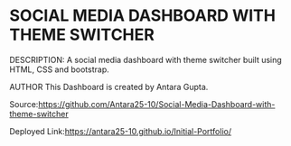 # SOCIAL MEDIA DASHBOARD WITH THEME SWITCHER

DESCRIPTION: A social media dashboard with theme switcher built using HTML, CSS and bootstrap.

AUTHOR This Dashboard is created by Antara Gupta.

Source:https://github.com/Antara25-10/Social-Media-Dashboard-with-theme-switcher

Deployed Link:https://antara25-10.github.io/Initial-Portfolio/
